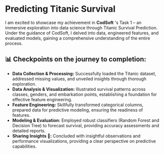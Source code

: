 
# Predicting Titanic Survival

I am excited to showcase my achievement in  **CodSoft** 's Task 1 – an immersive exploration into data science through Titanic Survival Prediction. Under the guidance of CodSoft, I delved into data, engineered features, and evaluated models, gaining a comprehensive understanding of the entire process.

## 📊 Checkpoints on the journey to completion:

* **Data Collection & Processing:** Successfully loaded the Titanic dataset, addressed missing values, and unveiled insights through thorough exploration.
* **Data Analysis & Visualization:** Illustrated survival patterns across classes, genders, and embarkation points, establishing a foundation for effective feature engineering.
* **Feature Engineering:** Skillfully transformed categorical columns, prepared data for predictive modeling, ensuring the readiness of features.
* **Modeling & Evaluation:** Employed robust classifiers (Random Forest and Decision Tree) to forecast survival, providing accuracy assessments and detailed reports.
* **Sharing Insights 🎯:** Concluded with insightful observations and performance visualizations, providing a clear perspective on predictive capabilities.
